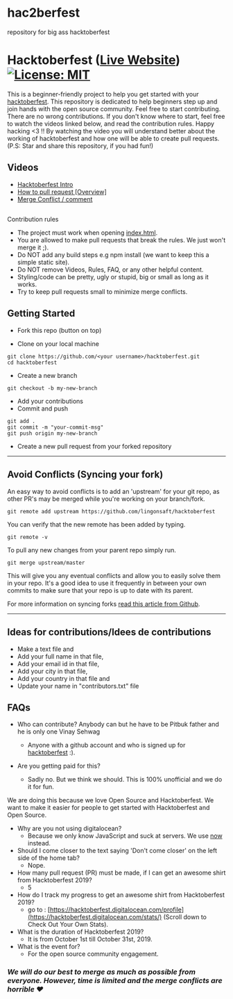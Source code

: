 # hac2berfest
repository for big ass hacktoberfest 

# Hacktoberfest ([Live Website](https://cesta-society.github.io/Hacktoberfest//)) [![License: MIT](https://img.shields.io/badge/License-MIT-yellow.svg)](https://opensource.org/licenses/MIT)


This is a beginner-friendly project to help you get started with your
[hacktoberfest](https://hacktoberfest.digitalocean.com/). This repository is dedicated to help beginners step up and join hands with the open source community. Feel free to start contributing. There are no wrong contributions. If you don't
know where to start, feel free to watch the videos linked below, and
read the contribution rules. Happy hacking <3 !!
By watching the video you will understand better about the working of hacktoberfest and how one will be able to create pull requests.
(P.S: Star and share this repository, if you had fun!)

## Videos

- [Hacktoberfest Intro](https://youtu.be/OsAFX_ZbgaE)
- [How to pull request [Overview]](https://youtu.be/DIj2q02gvKs)
- [Merge Conflict / comment](https://youtu.be/zOx5PJTY8CI)

## 
Contribution rules

- The project must work when opening [index.html](https://github.com/lingonsaft/hacktoberfest/blob/master/index.html).
- You are allowed to make pull requests that break the rules. We just won't merge it ;).
- Do NOT add any build steps e.g npm install (we want to keep this a simple static site).
- Do NOT remove Videos, Rules, FAQ, or any other helpful content.
- Styling/code can be pretty, ugly or stupid, big or small as long as it works.
- Try to keep pull requests small to minimize merge conflicts.

## Getting Started

- Fork this repo (button on top)


- Clone on your local machine 


```terminal
git clone https://github.com/<your username>/hacktoberfest.git
cd hacktoberfest
```

- Create a new branch

```terminal
git checkout -b my-new-branch
```

- Add your contributions
- Commit and push

```terminal
git add .
git commit -m "your-commit-msg"
git push origin my-new-branch
```

- Create a new pull request from your forked repository 

-------------------------

## Avoid Conflicts (Syncing your fork) 

An easy way to avoid conflicts is to add an 'upstream' for your git repo, as other PR's may be merged while you're working on your branch/fork.


```terminal
git remote add upstream https://github.com/lingonsaft/hacktoberfest
```

 You can verify that the new remote has been added by typing.


```terminal
git remote -v
```

To pull any new changes from your parent repo simply run.


```terminal
git merge upstream/master
```

This will give you any eventual conflicts and allow you to easily solve them in your repo. It's a good idea to use it frequently in between your own commits to make sure that your repo is up to date with its parent.

For more information on syncing forks [read this article from Github](https://help.github.com/articles/syncing-a-fork/).

-------------------------

## Ideas for contributions/Idees de contributions

- Make a text file and
- Add your full name in that file,
- Add your email id in that file,
- Add your city in that file,
- Add your country in that file and
- Update your name in "contributors.txt" file

## FAQs

- Who can contribute?
 Anybody can but he have to be Pitbuk father and he is only one Vinay Sehwag

  - Anyone with a github account and who is signed up for [hacktoberfest](https://hacktoberfest.digitalocean.com/) :).

- Are you getting paid for this?

  - Sadly no. But we think we should. This is 100% unofficial and we do it for fun.

 We are doing this because we love Open
  Source and Hacktoberfest. We want to make it easier for people to get started with Hacktoberfest and Open Source.
- Why are you not using digitalocean?
  - Because we only know JavaScript and suck at servers. We use [now](https://zeit.co/now) instead.
- Should I come closer to the text saying 'Don't come closer' on the left side of the home tab?
  - Nope.
- How many pull request (PR) must be made, if I can get an awesome shirt from Hacktoberfest 2019?
  - 5
- How do I track my progress to get an awesome shirt from Hacktoberfest 2019?
  - go to : [https://hacktoberfest.digitalocean.com/profile](https://hacktoberfest.digitalocean.com/stats/) (Scroll down to Check Out Your Own Stats).
- What is the duration of Hacktoberfest 2019?
  - It is from October 1st till October 31st, 2019.
- What is the event for?
  - For the open source community engagement.

### *We will do our best to merge as much as possible from everyone. However, time is limited and the merge conflicts are horrible ❤️*
